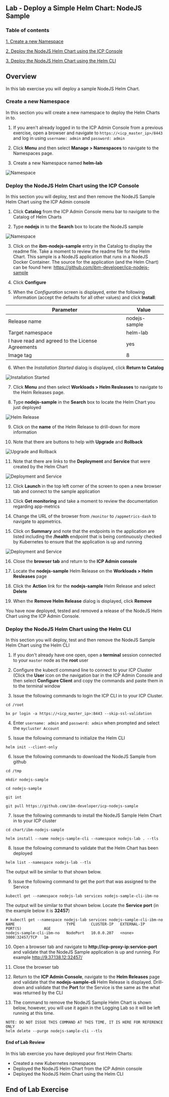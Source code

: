 Lab - Deploy a Simple Helm Chart: NodeJS Sample
---

### Table of contents
[1. Create a new Namespace](#namespace)

[2. Deploy the NodeJS Helm Chart using the ICP Console](#consoleDeploy)

[3. Deploy the NodeJS Helm Chart using the Helm CLI](#cmdDeploy)

## Overview
In this lab exercise you will deploy a sample NodeJS Helm Chart.

### Create a new Namespace <a name="namespace"></a>
In this section you will create a new namespace to deploy the Helm Charts in to.

1. If you aren't already logged in to the ICP Admin Console from a previous exercise, open a browser and navigate to `https://<icp_master_ip>/8443` and log in using `username: admin` and `password: admin`

2. Click **Menu** and then select **Manage > Namespaces** to navigate to the Namespaces page.

3. Create a new Namespace named **helm-lab**

  ![Namespace](images/helm101/namespace.jpg)

### Deploy the NodeJS Helm Chart using the ICP Console <a name="consoleDeploy"></a>
In this section you will deploy, test and then remove the NodeJS Sample Helm Chart using the ICP Admin console

1. Click **Catalog** from the ICP Admin Console menu bar to navigate to the Catalog of Helm Charts

2. Type **nodejs** in to the **Search** box to locate the NodeJS sample

  ![Namespace](images/helm101/search.jpg)

3. Click on the **ibm-nodejs-sample** entry in the Catalog to display the readme file. Take a moment to review the readme file for the Helm Chart. This sample is a NodeJS application that runs in a NodeJS Docker Container. The source for the application (and the Helm Chart) can be found here: https://github.com/ibm-developer/icp-nodejs-sample

4. Click **Configure**

5. When the *Configuration* screen is displayed, enter the following information (accept the defaults for all other values) and click **Install**:

  | Parameter       | Value |
  | ------------- |-------------|
  | Release name     | nodejs-sample |
  | Target namespace      | helm-lab      |
  | I have read and agreed to the License Agreements | yes      |
  | Image tag | 8     |

6. When the *Installation Started* dialog is displayed, click **Return to Catalog**

  ![Installation Started](images/helm101/installationstarted.jpg)

7. Click **Menu** and then select **Workloads > Helm Resleases** to navigate to the Helm Releases page.

8. Type **nodejs-sample** in the **Search** box to locate the Helm Chart you just deployed

  ![Helm Release](images/helm101/helmrelease1.jpg)

9. Click on the **name** of the Helm Release to drill-down for more information

10. Note that there are buttons to help with **Upgrade** and **Rollback**

  ![Upgrade and Rollback](images/helm101/details.jpg)

11. Note that there are links to the **Deployment** and **Service** that were created by the Helm Chart

  ![Deployment and Service](images/helm101/deploymentdata.jpg)

12. Click **Launch** in the top left corner of the screen to open a new browser tab and connect to the sample application

13. Click **Get monitoring** and take a moment to review the documentation regarding app-metrics

14. Change the URL of the browser from `/monitor` to `/appmetrics-dash` to navigate to appmetrics.

15. Click on **Summary** and note that the endpoints in the application are listed including the **/health** endpoint that is being continuously checked by Kubernetes to ensure that the application is up and running

  ![Deployment and Service](images/helm101/appmetrics.jpg)

16. Close the **browser tab** and return to the **ICP Admin console**

17. Locate the **nodejs-sample** Helm Release on the **Workloads > Helm Resleases** page

18. Click the **Action** link for the **nodejs-sample** Helm Release and select **Delete**

19. When the **Remove Helm Release** dialog is displayed, click **Remove**

  You have now deployed, tested and removed a release of the NodeJS Helm Chart using the ICP Admin Console.

### Deploy the NodeJS Helm Chart using the Helm CLI <a name="cmdDeploy"></a>
In this section you will deploy, test and then remove the NodeJS Sample Helm Chart using the Helm CLI

1. If you don't already have one open, open a **terminal** session connected to your `master` node as the **root** user

2. Configure the kubectl command line to connect to your ICP Cluster (Click the **User** icon on the navigation bar in the ICP Admin Console and then select **Configure Client** and copy the commands and paste them in to the terminal window

3. Issue the following commands to login the ICP CLI in to your ICP Cluster.  

  ```
  cd /root

  bx pr login -a https://<icp_master_ip>:8443 --skip-ssl-validation
  ```

4. Enter `username: admin` and `password: admin` when prompted and select the `mycluster Account`

5. Issue the following command to initialize the Helm CLI

  ```
  helm init --client-only
  ```

6. Issue the following commands to download the NodeJS Sample from github

  ```
  cd /tmp

  mkdir nodejs-sample

  cd nodejs-sample

  git int

  git pull https://github.com/ibm-developer/icp-nodejs-sample
  ```

7. Issue the following commands to install the NodeJS Sample Helm Chart in to your ICP cluster

  ```
  cd chart/ibm-nodejs-sample

  helm install --name nodejs-sample-cli --namespace nodejs-lab . --tls
  ```

8. Issue the following command to validate that the Helm Chart has been deployed

  ```
  helm list --namespace nodejs-lab --tls
  ```

  The output will be similar to that shown below.

9. Issue the following command to get the port that was assigned to the Service

  ```
  kubectl get --namespace nodejs-lab services nodejs-sample-cli-ibm-no
  ```

  The output will be similar to that shown below. Locate the **Service port** (in the example below it is **32457**)

  ```
  # kubectl get --namespace nodejs-lab services nodejs-sample-cli-ibm-no
  NAME                       TYPE       CLUSTER-IP   EXTERNAL-IP   PORT(S)          AGE
  nodejs-sample-cli-ibm-no   NodePort   10.0.0.207   <none>        3000:32457/TCP   1m
  ```

10. Open a browser tab and navigate to **http://icp-proxy-ip:service-port** and validate that the NodeJS Sample application is up and running. For example http://9.37.138.12:32457/

11. Close the browser tab

12. Return to the **ICP Admin Console**, navigate to the **Helm Releases** page and validate that the **nodejs-sample-cli** Helm Release is displayed. Drill-down and validate that the **Port** for the Service is the same as the what was returned by the CLI

13. The command to remove the NodeJS Sample Helm Chart is shown below, however, you will use it again in the Logging Lab so it will be left running at this time.

  ```
  NOTE: DO NOT ISSUE THIS COMMAND AT THIS TIME, IT IS HERE FOR REFERENCE ONLY
  helm delete --purge nodejs-sample-cli --tls
  ```

#### End of Lab Review
  In this lab exercise you have deployed your first Helm Charts:
  - Created a new Kubernetes namespaces
  - Deployed the NodeJS Helm Chart from the ICP Admin console
  - Deployed the NodeJS Helm Chart using the Helm CLI

## End of Lab Exercise
